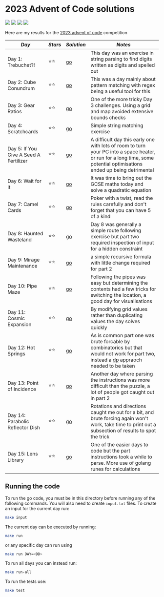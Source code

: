 # 2023 Advent of Code solutions

![](https://img.shields.io/badge/tests%20passed%20🐹-34/34-success)
![](https://img.shields.io/badge/day%20📅-15-blue)
![](https://img.shields.io/badge/stars%20⭐-30-yellow)
![](https://img.shields.io/badge/days%20completed-15-red)

Here are my results for the [2023 advent of code](https://adventofcode.com/2021) competition


|              *Day*              | *Stars* |  *Solution*  |                         *Notes*                         |
|---------------------------------|---------|--------------|---------------------------------------------------------|
| Day 1: Trebuchet?!               |  ⭐⭐  | [go](day01/) | This day was an exercise in string parsing to find digits written as digits and spelled out |
| Day 2: Cube Conundrum            |  ⭐⭐  | [go](day02/) | This was a day mainly about pattern matching with regex being a useful tool for this |
| Day 3: Gear Ratios               |  ⭐⭐  | [go](day03/) | One of the more tricky Day 3 challenges. Using a grid and map avoided extensive bounds checks |
| Day 4: Scratchcards              |  ⭐⭐  | [go](day04/) | Simple string matching exercise |
| Day 5: If You Give A Seed A Fertilizer |  ⭐⭐  | [go](day05/) | A difficult day this early one with lots of room to turn your PC into a space heater, or run for a long time, some potential optimisations ended up being detrimental |
| Day 6: Wait for it               |  ⭐⭐  | [go](day06/) | It was time to bring out the GCSE maths today and solve a quadratic equation |
| Day 7: Camel Cards               |  ⭐⭐  | [go](day07/) | Poker with a twist, read the rules carefully and don't forget that you can have 5 of a kind |
| Day 8: Haunted Wasteland         |  ⭐⭐  | [go](day08/) | Day 8 was generally a simple route following exercise but part two required inspection of input for a hidden constraint |
| Day 9: Mirage Maintenance        |  ⭐⭐  | [go](day09/) | a simple recursive formula with little change required for part 2 |
| Day 10: Pipe Maze                |  ⭐⭐  | [go](day10/) | Following the pipes was easy but determining the contents had a few tricks for switching the location, a good day for visualisations |
| Day 11: Cosmic Expansion         |  ⭐⭐  | [go](day11/) | By modifying grid values rather than duplicating values the day solves quickly |
| Day 12: Hot Springs              |  ⭐⭐  | [go](day12/) | As is common part one was brute forcable by combinatorics but that would not work for part two, instead a [dp](https://stackoverflow.blog/2022/01/31/the-complete-beginners-guide-to-dynamic-programming/) appraoch needed to be taken |
| Day 13: Point of Incidence       |  ⭐⭐  | [go](day13/) | Another day where parsing the instructions was more difficult than the puzzle, a lot of people got caught out in part 2 |
| Day 14: Parabolic Reflector Dish |  ⭐⭐  | [go](day14/) | Rotations and directions caught me out for a bit, and brute forcing again won't work, take time to print out a subsection of results to spot the trick |
| Day 15: Lens Library             |  ⭐⭐  | [go](day15/) | One of the easier days to code but the part instructions took a while to parse. More use of golang runes for calculations |



## Running the code

To run the go code, you must be in this directory before running any of the following commands. You will also need to create `input.txt` files. To create an input for the current day run:

``` bash
make input
```

The current day can be executed by running:
``` bash
make run
```
or any specific day can run using
```bash
make run DAY=<DD>
```

To run all days you can instead run:
```bash
make run-all
```

To run the tests use:
```bash
make test
```
